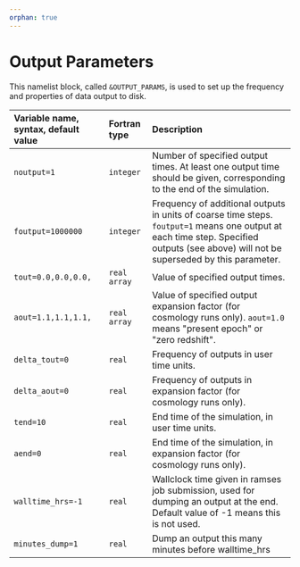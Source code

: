 ```yaml
---
orphan: true
---
```


# Output Parameters

This namelist block, called `&OUTPUT_PARAMS`, is used to set up the frequency and properties of data output to disk.

| Variable name, syntax, default value | Fortran type | Description |
|:---------------------------- |:------------- |:------------------------- |
| `noutput=1`  | `integer` | Number of specified output times.  At least one output time should be given, corresponding to the end of the simulation. |
| `foutput=1000000` | `integer` | Frequency of additional outputs in units of coarse time steps. `foutput=1` means one output at each time step. Specified outputs (see above) will not be superseded by this parameter. |
| `tout=0.0,0.0,0.0,` | `real array` | Value of specified output times. |
| `aout=1.1,1.1,1.1,` | `real array` | Value of specified output expansion factor (for cosmology runs only). `aout=1.0` means "present epoch" or "zero redshift". |
| `delta_tout=0` | `real` | Frequency of outputs in user time units. |
| `delta_aout=0` | `real` | Frequency of outputs in expansion factor (for cosmology runs only). |
| `tend=10` | `real` | End time of the simulation, in user time units. |
| `aend=0` | `real` | End time of the simulation, in expansion factor (for cosmology runs only). |
| `walltime_hrs=-1` | `real` | Wallclock time given in ramses job submission, used for dumping an output at the end. Default value of -1 means this is not used.|
| `minutes_dump=1` | `real` | Dump an output this many minutes before walltime_hrs |
